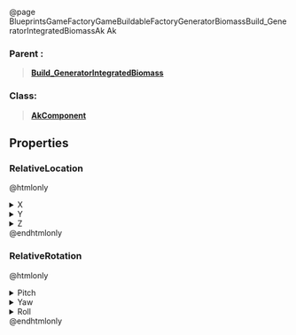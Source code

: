 @page BlueprintsGameFactoryGameBuildableFactoryGeneratorBiomassBuild_GeneratorIntegratedBiomassAk Ak
### Parent :
<b><a href="_blueprints_game_factory_game_buildable_factory_generator_biomass_build__generator_integrated_biomass.html"><blockquote>Build_GeneratorIntegratedBiomass</blockquote></a></b>
### Class:
<b><a href="_class_script_ak_component.html"><blockquote>AkComponent</blockquote></a></b>
## Properties
### RelativeLocation
@htmlonly
<details>
 <summary>X</summary>
<blockquote>-7.867813110351562e-05</blockquote>
</details>
<details>
 <summary>Y</summary>
<blockquote>-30</blockquote>
</details>
<details>
 <summary>Z</summary>
<blockquote>100</blockquote>
</details>
@endhtmlonly

### RelativeRotation
@htmlonly
<details>
 <summary>Pitch</summary>
<blockquote>0</blockquote>
</details>
<details>
 <summary>Yaw</summary>
<blockquote>-90.0001449584961</blockquote>
</details>
<details>
 <summary>Roll</summary>
<blockquote>0</blockquote>
</details>
@endhtmlonly

